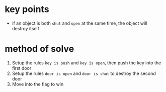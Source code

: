 # key points
* if an object is both `shut` and `open` at the same time, the object will destroy itself
# method of solve
1) Setup the rules `key is push` and `key is open`, then push the key into the first door
2) Setup the rules `door is open` and `door is shut` to destroy the second door
3) Move into the flag to win
